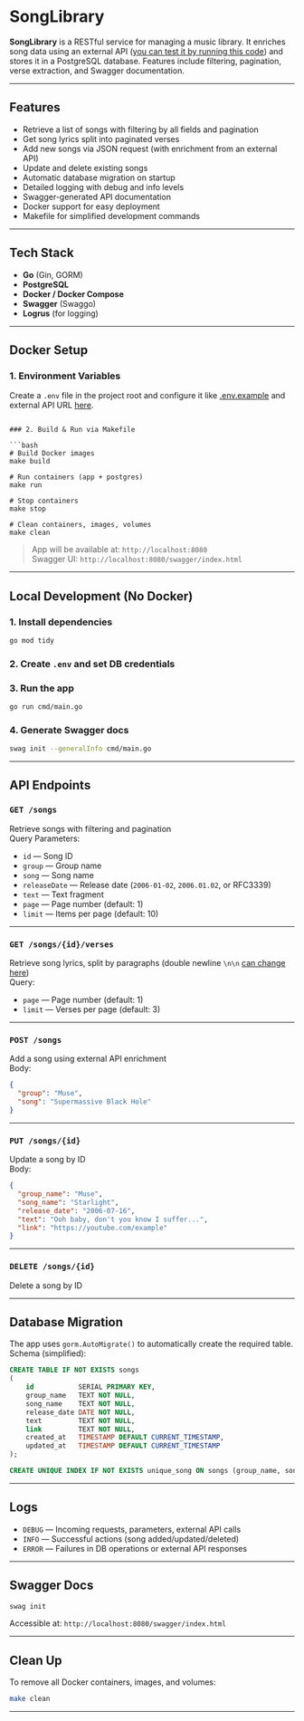 # SongLibrary

**SongLibrary** is a RESTful service for managing a music library. It enriches song data using an external API ([you can test it by running this code](https://github.com/FIFSAK/SongLibraryExternal)) and
stores it in a PostgreSQL database. Features include filtering, pagination, verse extraction, and Swagger documentation.

---

## Features

- Retrieve a list of songs with filtering by all fields and pagination
- Get song lyrics split into paginated verses
- Add new songs via JSON request (with enrichment from an external API)
- Update and delete existing songs
- Automatic database migration on startup
- Detailed logging with debug and info levels
- Swagger-generated API documentation
- Docker support for easy deployment
- Makefile for simplified development commands

---

## Tech Stack

- **Go** (Gin, GORM)
- **PostgreSQL**
- **Docker / Docker Compose**
- **Swagger** (Swaggo)
- **Logrus** (for logging)

---

## Docker Setup

### 1. Environment Variables

Create a `.env` file in the project root and configure it like [.env.example](.env.example) and external API URL [here](https://github.com/FIFSAK/SongLibrary/blob/master/internal/handlers/song_handlers.go#L19).

```bash:

### 2. Build & Run via Makefile

```bash
# Build Docker images
make build

# Run containers (app + postgres)
make run

# Stop containers
make stop

# Clean containers, images, volumes
make clean
```

> App will be available at: `http://localhost:8080`  
> Swagger UI: `http://localhost:8080/swagger/index.html`

---

## Local Development (No Docker)

### 1. Install dependencies

```bash
go mod tidy
```

### 2. Create `.env` and set DB credentials

### 3. Run the app

```bash
go run cmd/main.go
```

### 4. Generate Swagger docs

```bash
swag init --generalInfo cmd/main.go
```

---

## API Endpoints

### `GET /songs`

Retrieve songs with filtering and pagination  
Query Parameters:

- `id` — Song ID
- `group` — Group name
- `song` — Song name
- `releaseDate` — Release date (`2006-01-02`, `2006.01.02`, or RFC3339)
- `text` — Text fragment
- `page` — Page number (default: 1)
- `limit` — Items per page (default: 10)

---

### `GET /songs/{id}/verses`

Retrieve song lyrics, split by paragraphs (double newline `\n\n` [can change here](https://github.com/FIFSAK/SongLibrary/blob/master/internal/models/song.go#L102))  
Query:

- `page` — Page number (default: 1)
- `limit` — Verses per page (default: 3)

---

### `POST /songs`

Add a song using external API enrichment  
Body:

```json
{
  "group": "Muse",
  "song": "Supermassive Black Hole"
}
```

---

### `PUT /songs/{id}`

Update a song by ID  
Body:

```json
{
  "group_name": "Muse",
  "song_name": "Starlight",
  "release_date": "2006-07-16",
  "text": "Ooh baby, don't you know I suffer...",
  "link": "https://youtube.com/example"
}
```

---

### `DELETE /songs/{id}`

Delete a song by ID

---

## Database Migration

The app uses `gorm.AutoMigrate()` to automatically create the required table.  
Schema (simplified):

```sql
CREATE TABLE IF NOT EXISTS songs
(
    id           SERIAL PRIMARY KEY,
    group_name   TEXT NOT NULL,
    song_name    TEXT NOT NULL,
    release_date DATE NOT NULL,
    text         TEXT NOT NULL,
    link         TEXT NOT NULL,
    created_at   TIMESTAMP DEFAULT CURRENT_TIMESTAMP,
    updated_at   TIMESTAMP DEFAULT CURRENT_TIMESTAMP
);

CREATE UNIQUE INDEX IF NOT EXISTS unique_song ON songs (group_name, song_name);
```

---

## Logs

- `DEBUG` — Incoming requests, parameters, external API calls
- `INFO` — Successful actions (song added/updated/deleted)
- `ERROR` — Failures in DB operations or external API responses

---

## Swagger Docs

```bash
swag init
```

Accessible at: `http://localhost:8080/swagger/index.html`

---

## Clean Up

To remove all Docker containers, images, and volumes:

```bash
make clean
```

---
